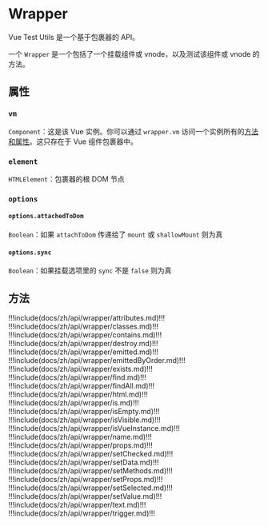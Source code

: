 # Wrapper

Vue Test Utils 是一个基于包裹器的 API。

一个 `Wrapper` 是一个包括了一个挂载组件或 vnode，以及测试该组件或 vnode 的方法。

## 属性

### `vm` 

`Component`：这是该 Vue 实例。你可以通过 `wrapper.vm` 访问一个实例所有的[方法和属性](https://vuejs.org/v2/api/#Instance-Properties)。这只存在于 Vue 组件包裹器中。

### `element` 

`HTMLElement`：包裹器的根 DOM 节点  

### `options` 

#### `options.attachedToDom` 

`Boolean`：如果 `attachToDom` 传递给了 `mount` 或 `shallowMount` 则为真

#### `options.sync` 

`Boolean`：如果挂载选项里的 `sync` 不是 `false` 则为真

## 方法

!!!include(docs/zh/api/wrapper/attributes.md)!!!
!!!include(docs/zh/api/wrapper/classes.md)!!!
!!!include(docs/zh/api/wrapper/contains.md)!!!
!!!include(docs/zh/api/wrapper/destroy.md)!!!
!!!include(docs/zh/api/wrapper/emitted.md)!!!
!!!include(docs/zh/api/wrapper/emittedByOrder.md)!!!
!!!include(docs/zh/api/wrapper/exists.md)!!!
!!!include(docs/zh/api/wrapper/find.md)!!!
!!!include(docs/zh/api/wrapper/findAll.md)!!!
!!!include(docs/zh/api/wrapper/html.md)!!!
!!!include(docs/zh/api/wrapper/is.md)!!!
!!!include(docs/zh/api/wrapper/isEmpty.md)!!!
!!!include(docs/zh/api/wrapper/isVisible.md)!!!
!!!include(docs/zh/api/wrapper/isVueInstance.md)!!!
!!!include(docs/zh/api/wrapper/name.md)!!!
!!!include(docs/zh/api/wrapper/props.md)!!!
!!!include(docs/zh/api/wrapper/setChecked.md)!!!
!!!include(docs/zh/api/wrapper/setData.md)!!!
!!!include(docs/zh/api/wrapper/setMethods.md)!!!
!!!include(docs/zh/api/wrapper/setProps.md)!!!
!!!include(docs/zh/api/wrapper/setSelected.md)!!!
!!!include(docs/zh/api/wrapper/setValue.md)!!!
!!!include(docs/zh/api/wrapper/text.md)!!!
!!!include(docs/zh/api/wrapper/trigger.md)!!!
